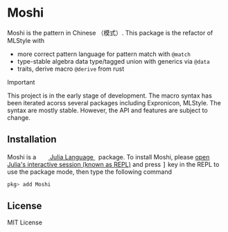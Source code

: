 # Moshi

Moshi is the pattern in Chinese （模式）. This package is the refactor of MLStyle with

- more correct pattern language for pattern match with `@match`
- type-stable algebra data type/tagged union with generics via `@data`
- traits, derive macro `@derive` from rust

> [!IMPORTANT]
>
> This project is in the early stage of development. The macro syntax has been iterated acorss several packages including Expronicon, MLStyle. The syntax are mostly stable. However, the API and features are subject to change.

## Installation

<p>
Moshi is a &nbsp;
    <a href="https://julialang.org">
        <img src="https://raw.githubusercontent.com/JuliaLang/julia-logo-graphics/master/images/julia.ico" width="16em">
        Julia Language
    </a>
    &nbsp; package. To install Moshi,
    please <a href="https://docs.julialang.org/en/v1/manual/getting-started/">open
    Julia's interactive session (known as REPL)</a> and press <kbd>]</kbd>
    key in the REPL to use the package mode, then type the following command
</p>

```julia
pkg> add Moshi
```

## License

MIT License
